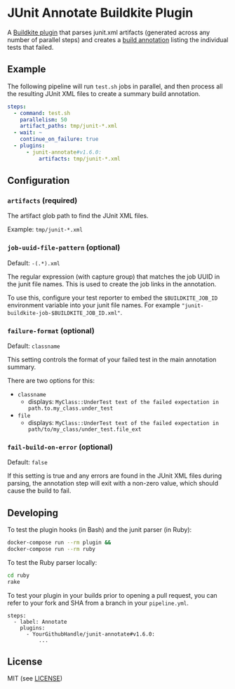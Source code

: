 # JUnit Annotate Buildkite Plugin

A [Buildkite plugin](https://buildkite.com/docs/agent/v3/plugins) that parses junit.xml artifacts (generated across any number of parallel steps) and creates a [build annotation](https://buildkite.com/docs/agent/v3/cli-annotate) listing the individual tests that failed.

## Example

The following pipeline will run `test.sh` jobs in parallel, and then process all the resulting JUnit XML files to create a summary build annotation.

```yml
steps:
  - command: test.sh
    parallelism: 50
    artifact_paths: tmp/junit-*.xml
  - wait: ~
    continue_on_failure: true
  - plugins:
      - junit-annotate#v1.6.0:
          artifacts: tmp/junit-*.xml
```

## Configuration

### `artifacts` (required)

The artifact glob path to find the JUnit XML files.

Example: `tmp/junit-*.xml`

### `job-uuid-file-pattern` (optional)
Default: `-(.*).xml`

The regular expression (with capture group) that matches the job UUID in the junit file names. This is used to create the job links in the annotation.

To use this, configure your test reporter to embed the `$BUILDKITE_JOB_ID` environment variable into your junit file names. For example `"junit-buildkite-job-$BUILDKITE_JOB_ID.xml"`.

### `failure-format` (optional)
Default: `classname`

This setting controls the format of your failed test in the main annotation summary.

There are two options for this:
* `classname`
  * displays: `MyClass::UnderTest text of the failed expectation in path.to.my_class.under_test`
* `file`
  * displays: `MyClass::UnderTest text of the failed expectation in path/to/my_class/under_test.file_ext`

### `fail-build-on-error` (optional)  
Default: `false`

If this setting is true and any errors are found in the JUnit XML files during
parsing, the annotation step will exit with a non-zero value, which should cause 
the build to fail.

## Developing

To test the plugin hooks (in Bash) and the junit parser (in Ruby):

```bash
docker-compose run --rm plugin &&
docker-compose run --rm ruby
```

To test the Ruby parser locally:

```bash
cd ruby
rake
```

To test your plugin in your builds prior to opening a pull request, you can refer to your fork and SHA from a branch in your `pipeline.yml`.

```
steps:
  - label: Annotate
    plugins:
      - YourGithubHandle/junit-annotate#v1.6.0:
          ...
```

## License

MIT (see [LICENSE](LICENSE))
